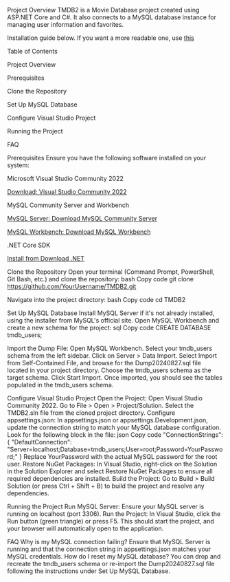 Project Overview
TMDB2 is a Movie Database project created using ASP.NET Core and C#. It also connects to a MySQL database instance for managing user information and favorites.

Installation guide below. If you want a more readable one, use [this](https://docs.google.com/document/d/1qmZWIEUON13g7kcZD8L7IIXY-Hbt6ZvKBWTeay2oL5c/edit?usp=sharing)

Table of Contents

Project Overview

Prerequisites

Clone the Repository

Set Up MySQL Database

Configure Visual Studio Project

Running the Project

FAQ



Prerequisites
Ensure you have the following software installed on your system:

Microsoft Visual Studio Community 2022

[Download: Visual Studio Community 2022](https://visualstudio.microsoft.com/vs/community/)

MySQL Community Server and Workbench

[MySQL Server: Download MySQL Community Server](https://dev.mysql.com/downloads/mysql/)

[MySQL Workbench: Download MySQL Workbench](https://dev.mysql.com/downloads/workbench/)

.NET Core SDK

[Install from Download .NET](https://dotnet.microsoft.com/download)

Clone the Repository
Open your terminal (Command Prompt, PowerShell, Git Bash, etc.) and clone the repository:
bash
Copy code
git clone https://github.com/YourUsername/TMDB2.git


Navigate into the project directory:
bash
Copy code
cd TMDB2



Set Up MySQL Database
Install MySQL Server if it's not already installed, using the installer from MySQL's official site.
Open MySQL Workbench and create a new schema for the project:
sql
Copy code
CREATE DATABASE tmdb_users;


Import the Dump File:
Open MySQL Workbench.
Select your tmdb_users schema from the left sidebar.
Click on Server > Data Import.
Select Import from Self-Contained File, and browse for the Dump20240827.sql file located in your project directory.
Choose the tmdb_users schema as the target schema.
Click Start Import.
Once imported, you should see the tables populated in the tmdb_users schema.

Configure Visual Studio Project
Open the Project:
Open Visual Studio Community 2022.
Go to File > Open > Project/Solution.
Select the TMDB2.sln file from the cloned project directory.
Configure appsettings.json: In appsettings.json or appsettings.Development.json, update the connection string to match your MySQL database configuration. Look for the following block in the file:
json
Copy code
"ConnectionStrings": {
  "DefaultConnection": "Server=localhost;Database=tmdb_users;User=root;Password=YourPassword;"
}
Replace YourPassword with the actual MySQL password for the root user.
Restore NuGet Packages: In Visual Studio, right-click on the Solution in the Solution Explorer and select Restore NuGet Packages to ensure all required dependencies are installed.
Build the Project:
Go to Build > Build Solution (or press Ctrl + Shift + B) to build the project and resolve any dependencies.

Running the Project
Run MySQL Server: Ensure your MySQL server is running on localhost (port 3306).
Run the Project:
In Visual Studio, click the Run button (green triangle) or press F5.
This should start the project, and your browser will automatically open to the application.

FAQ
Why is my MySQL connection failing?
Ensure that MySQL Server is running and that the connection string in appsettings.json matches your MySQL credentials.
How do I reset my MySQL database?
You can drop and recreate the tmdb_users schema or re-import the Dump20240827.sql file following the instructions under Set Up MySQL Database.

